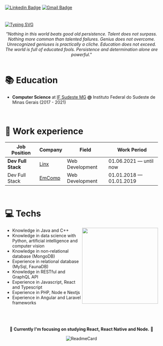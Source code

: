 
[![Linkedin Badge](https://img.shields.io/badge/-Julia%20Castro-00875f?style=flat-square&logo=Linkedin&logoColor=white&link=https://www.linkedin.com/in/julia-castro-770b3718a/)](https://www.linkedin.com/in/julia-castro-770b3718a/) 
[![Gmail Badge](https://img.shields.io/badge/-juzicastro12@gmail.com-00875f?style=flat-square&logo=Gmail&logoColor=white&link=mailto:juzicastro12@gmail.com)](mailto:juzicastro12@gmail.com)

#

[![Typing SVG](https://readme-typing-svg.demolab.com?font=Fira+Code&size=30&pause=1000&color=0FF7D6&width=435&lines=J%C3%BAlia+Castro)](https://git.io/typing-svg)

<div align="center">
<i>"Nothing in this world beats good old persistence. Talent does not surpass. Nothing more common than talented failures. Genius does not overcome. Unrecognized geniuses is practically a cliche. Education does not exceed. The world is full of educated fools. Persistence and determination alone are powerful."</i>
</div>

<br>

# :books: Education
- <b>Computer Science</b> at [IF Sudeste MG](https://www.ifsudestemg.edu.br/) <b>@</b> Instituto Federal do Sudeste de Minas Gerais (2017 - 2021)

<br>

# :briefcase: Work experience

| Job Position         | Company                            | Field                | Work Period                |
| ---------------------| ---------------------------------- | ---------------------| -------------------------- |
| <b>Dev Full Stack    | [Linx](https://www.linx.com.br/)   | Web Development      | 01.06.2021 — until now</b>|
| Dev Full Stack       | [EmComp](https://emcomp.com.br/)   | Web Development      | 01.01.2018 — 01.01.2019   |

<br>

# :computer: Techs
<img align="right" width="250" src="https://uploaddeimagens.com.br/images/004/167/390/full/e.png?1668718263" margin-top="10">

- Knowledge in Java and C++
- Knowledge in data science with Python, artificial intelligence and computer vision
- Knowledge in non-relational database (MongoDB) 
- Experience in relational database (MySql, FaunaDB)
- Knowledge in RESTful and GraphQL API
- Experience in Javascript, React and Typescript
- Experience in PHP, Node e Nextjs
- Experience in Angular and Laravel frameworks

#
<div align="center">
 <br>
  
:revolving_hearts: <b>Currently I'm focusing on studying React, React Native and Node.</b> :revolving_hearts:  
  
![ReadmeCard](https://github-readme-stats.vercel.app/api/top-langs/?username=juliasc12&layout=compact&theme=dark)
  
</div>


